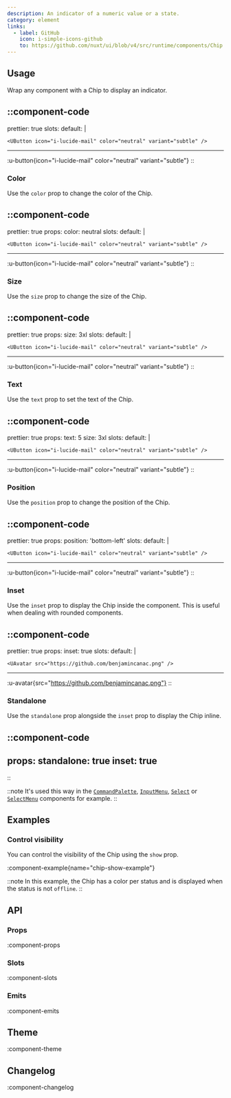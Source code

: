 ```yaml
---
description: An indicator of a numeric value or a state.
category: element
links:
  - label: GitHub
    icon: i-simple-icons-github
    to: https://github.com/nuxt/ui/blob/v4/src/runtime/components/Chip.vue
---
```


## Usage

Wrap any component with a Chip to display an indicator.

::component-code
---
prettier: true
slots:
  default: |

    <UButton icon="i-lucide-mail" color="neutral" variant="subtle" />
---
:u-button{icon="i-lucide-mail" color="neutral" variant="subtle"}
::

### Color

Use the `color` prop to change the color of the Chip.

::component-code
---
prettier: true
props:
  color: neutral
slots:
  default: |

    <UButton icon="i-lucide-mail" color="neutral" variant="subtle" />
---
:u-button{icon="i-lucide-mail" color="neutral" variant="subtle"}
::

### Size

Use the `size` prop to change the size of the Chip.

::component-code
---
prettier: true
props:
  size: 3xl
slots:
  default: |

    <UButton icon="i-lucide-mail" color="neutral" variant="subtle" />
---
:u-button{icon="i-lucide-mail" color="neutral" variant="subtle"}
::

### Text

Use the `text` prop to set the text of the Chip.

::component-code
---
prettier: true
props:
  text: 5
  size: 3xl
slots:
  default: |

    <UButton icon="i-lucide-mail" color="neutral" variant="subtle" />
---
:u-button{icon="i-lucide-mail" color="neutral" variant="subtle"}
::

### Position

Use the `position` prop to change the position of the Chip.

::component-code
---
prettier: true
props:
  position: 'bottom-left'
slots:
  default: |

    <UButton icon="i-lucide-mail" color="neutral" variant="subtle" />
---
:u-button{icon="i-lucide-mail" color="neutral" variant="subtle"}
::

### Inset

Use the `inset` prop to display the Chip inside the component. This is useful when dealing with rounded components.

::component-code
---
prettier: true
props:
  inset: true
slots:
  default: |

    <UAvatar src="https://github.com/benjamincanac.png" />
---
:u-avatar{src="https://github.com/benjamincanac.png"}
::

### Standalone

Use the `standalone` prop alongside the `inset` prop to display the Chip inline.

::component-code
---
props:
  standalone: true
  inset: true
---
::

::note
It's used this way in the [`CommandPalette`](/docs/components/command-palette), [`InputMenu`](/docs/components/input-menu), [`Select`](/docs/components/select) or [`SelectMenu`](/docs/components/select-menu) components for example.
::

## Examples

### Control visibility

You can control the visibility of the Chip using the `show` prop.

:component-example{name="chip-show-example"}

::note
In this example, the Chip has a color per status and is displayed when the status is not `offline`.
::

## API

### Props

:component-props

### Slots

:component-slots

### Emits

:component-emits

## Theme

:component-theme

## Changelog

:component-changelog
